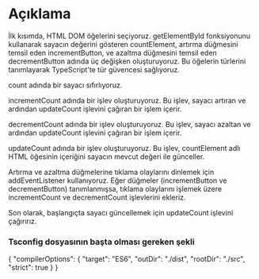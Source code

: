 # Açıklama

İlk kısımda, HTML DOM öğelerini seçiyoruz. getElementById fonksiyonunu kullanarak sayacın değerini gösteren countElement, artırma düğmesini temsil eden incrementButton, ve azaltma düğmesini temsil eden decrementButton adında üç değişken oluşturuyoruz. Bu öğelerin türlerini tanımlayarak TypeScript'te tür güvencesi sağlıyoruz.

count adında bir sayacı sıfırlıyoruz.

incrementCount adında bir işlev oluşturuyoruz. Bu işlev, sayacı artıran ve ardından updateCount işlevini çağıran bir işlem içerir.

decrementCount adında bir işlev oluşturuyoruz. Bu işlev, sayacı azaltan ve ardından updateCount işlevini çağıran bir işlem içerir.

updateCount adında bir işlev oluşturuyoruz. Bu işlev, countElement adlı HTML öğesinin içeriğini sayacın mevcut değeri ile günceller.

Artırma ve azaltma düğmelerine tıklama olaylarını dinlemek için addEventListener kullanıyoruz. Eğer düğmeler (incrementButton ve decrementButton) tanımlanmışsa, tıklama olaylarını işlemek üzere incrementCount ve decrementCount işlevlerini ekleriz.

Son olarak, başlangıçta sayacı güncellemek için updateCount işlevini çağırırız.

### Tsconfig dosyasının başta olması gereken şekli

{
"compilerOptions": {
"target": "ES6",
"outDir": "./dist",
"rootDir": "./src",
"strict": true
}
}
